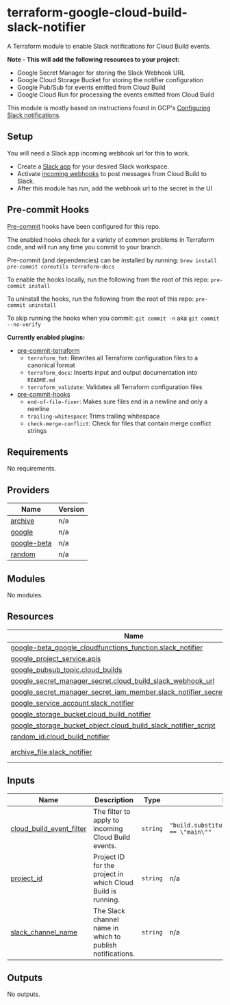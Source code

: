 # terraform-google-cloud-build-slack-notifier

A Terraform module to enable Slack notifications for Cloud Build events.

**Note - This will add the following resources to your project:**

- Google Secret Manager for storing the Slack Webhook URL
- Google Cloud Storage Bucket for storing the notifier configuration
- Google Pub/Sub for events emitted from Cloud Build
- Google Cloud Run for processing the events emitted from Cloud Build

This module is mostly based on instructions found in GCP's [Configuring Slack notifications](https://cloud.google.com/build/docs/configuring-notifications/configure-slack).

## Setup

You will need a Slack app incoming webhook url for this to work.

- Create a [Slack app](https://api.slack.com/apps?new_app=1) for your desired Slack workspace.
- Activate [incoming webhooks](https://api.slack.com/messaging/webhooks) to post messages from Cloud Build to Slack.
- After this module has run, add the webhook url to the secret in the UI

## Pre-commit Hooks

[Pre-commit](https://pre-commit.com/) hooks have been configured for this repo.

The enabled hooks check for a variety of common problems in Terraform code, and
will run any time you commit to your branch.

Pre-commit (and dependencies) can be installed by running:
`brew install pre-commit coreutils terraform-docs`

To enable the hooks locally, run the following from the root of this repo:
`pre-commit install`

To uninstall the hooks, run the following from the root of this repo:
`pre-commit uninstall`

To skip running the hooks when you commit:
`git commit -n` aka `git commit --no-verify`

**Currently enabled plugins:**

- [pre-commit-terraform](https://github.com/antonbabenko/pre-commit-terraform)
  - `terraform_fmt`: Rewrites all Terraform configuration files to a canonical format
  - `terraform_docs`: Inserts input and output documentation into `README.md`
  - `terraform_validate`: Validates all Terraform configuration files
- [pre-commit-hooks](https://github.com/pre-commit/pre-commit-hooks)
  - `end-of-file-fixer`: Makes sure files end in a newline and only a newline
  - `trailing-whitespace`: Trims trailing whitespace
  - `check-merge-conflict`: Check for files that contain merge conflict strings

<!-- BEGINNING OF PRE-COMMIT-TERRAFORM DOCS HOOK -->
## Requirements

No requirements.

## Providers

| Name | Version |
|------|---------|
| <a name="provider_archive"></a> [archive](#provider\_archive) | n/a |
| <a name="provider_google"></a> [google](#provider\_google) | n/a |
| <a name="provider_google-beta"></a> [google-beta](#provider\_google-beta) | n/a |
| <a name="provider_random"></a> [random](#provider\_random) | n/a |

## Modules

No modules.

## Resources

| Name | Type |
|------|------|
| [google-beta_google_cloudfunctions_function.slack_notifier](https://registry.terraform.io/providers/hashicorp/google-beta/latest/docs/resources/google_cloudfunctions_function) | resource |
| [google_project_service.apis](https://registry.terraform.io/providers/hashicorp/google/latest/docs/resources/project_service) | resource |
| [google_pubsub_topic.cloud_builds](https://registry.terraform.io/providers/hashicorp/google/latest/docs/resources/pubsub_topic) | resource |
| [google_secret_manager_secret.cloud_build_slack_webhook_url](https://registry.terraform.io/providers/hashicorp/google/latest/docs/resources/secret_manager_secret) | resource |
| [google_secret_manager_secret_iam_member.slack_notifier_secret_accessor](https://registry.terraform.io/providers/hashicorp/google/latest/docs/resources/secret_manager_secret_iam_member) | resource |
| [google_service_account.slack_notifier](https://registry.terraform.io/providers/hashicorp/google/latest/docs/resources/service_account) | resource |
| [google_storage_bucket.cloud_build_notifier](https://registry.terraform.io/providers/hashicorp/google/latest/docs/resources/storage_bucket) | resource |
| [google_storage_bucket_object.cloud_build_slack_notifier_script](https://registry.terraform.io/providers/hashicorp/google/latest/docs/resources/storage_bucket_object) | resource |
| [random_id.cloud_build_notifier](https://registry.terraform.io/providers/hashicorp/random/latest/docs/resources/id) | resource |
| [archive_file.slack_notifier](https://registry.terraform.io/providers/hashicorp/archive/latest/docs/data-sources/file) | data source |

## Inputs

| Name | Description | Type | Default |
|------|-------------|------|---------|
| <a name="input_cloud_build_event_filter"></a> [cloud\_build\_event\_filter](#input\_cloud\_build\_event\_filter) | The filter to apply to incoming Cloud Build events. | `string` | `"build.substitutions[\"BRANCH_NAME\"] == \"main\""` |
| <a name="input_project_id"></a> [project\_id](#input\_project\_id) | Project ID for the project in which Cloud Build is running. | `string` | n/a |
| <a name="input_slack_channel_name"></a> [slack\_channel\_name](#input\_slack\_channel\_name) | The Slack channel name in which to publish notifications. | `string` | n/a |

## Outputs

No outputs.
<!-- END OF PRE-COMMIT-TERRAFORM DOCS HOOK -->
